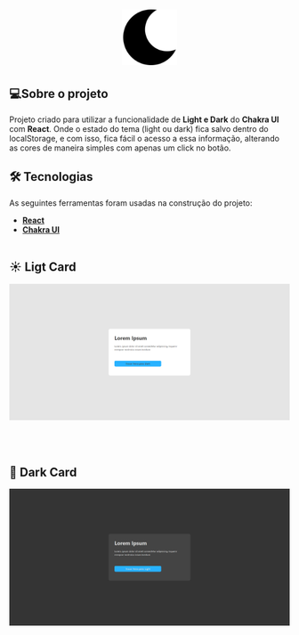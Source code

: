 <h1 align="center">
    <img alt="Moon" title="#moon" height="100" src="./src/assets/Moon.png"/>
</h1>

## **💻Sobre o projeto**

Projeto criado para utilizar a funcionalidade de **Light e Dark** do **Chakra UI** com **React**. Onde o estado do tema (light ou dark) fica salvo dentro do localStorage, e com isso, fica fácil o acesso a essa informação, alterando as cores de maneira simples com apenas um click no botão.

## **🛠 Tecnologias**

As seguintes ferramentas foram usadas na construção do projeto:

- **[React](https://github.com/facebook/react)**
- **[Chakra UI](https://chakra-ui.com/)**
  <br></br>

## ☀️ Ligt Card

<img alt="lightCard" src="./src/assets/lightCard.png">

<br></br>

## 🌙 Dark Card

<img alt="lightCard" src="./src/assets/darkCard.png">

<br></br>
